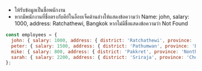 - ให้รับข้อมูลเป็นชื่อพนักงาน
- หากมีพนักงานที่ชื่อตรงกับคีย์ในอ็อบเจ็คด้านล่างให้แสดงข้อความว่า Name: john, salary: 1000, address: Ratchathewi, Bangkok หากไม่มีชื่อแสดงข้อความว่า Not Found

```js
const employees = {
  john: { salary: 1000, address: { district: 'Ratchathewi', province: 'Bangkok' } },
  peter: { salary: 1500, address: { district: 'Pathumwan', province: 'Bangkok' } },
  mike: { salary: 800, address: { district: 'Pakkret', province: 'Nonthaburi' } },
  sarah: { salary: 2200, address: { district: 'Sriraja', province: 'Chonburi' } },
};
```
